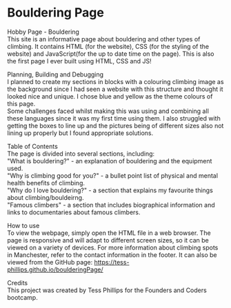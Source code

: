 # Bouldering Page
Hobby Page - Bouldering  
This site is an informative page about bouldering and other types of climbing.  It contains HTML (for the website), CSS (for the styling of the website) and JavaScript(for the up to date time on the page). 
This is also the first page I ever built using HTML, CSS and JS!

Planning, Building and Debugging  
I planned to create my sections in blocks with a colouring climbing image as the background since I had seen a website with this structure and thought it looked nice and unique. I chose blue and yellow as the theme colours of this page.  
Some challenges faced whilst making this was using and combining all these languages since it was my first time using them. I also struggled with getting the boxes to line up and the pictures being of different sizes also not lining up properly but I found appropriate solutions.

Table of Contents  
The page is divided into several sections, including:  
"What is bouldering?" - an explanation of bouldering and the equipment used.  
"Why is climbing good for you?" - a bullet point list of physical and mental health benefits of climbing.  
"Why do I love bouldering?" - a section that explains my favourite things about climbing/bouldeirng.  
"Famous climbers" - a section that includes biographical information and links to documentaries about famous climbers.  

How to use  
To view the webpage, simply open the HTML file in a web browser. The page is responsive and will adapt to different screen sizes, so it can be viewed on a variety of devices. For more information about climbing spots in Manchester, refer to the contact information in the footer. It can also be viewed from the GitHub page: https://tess-phillips.github.io/boulderingPage/

Credits  
This project was created by Tess Phillips for the Founders and Coders bootcamp.
